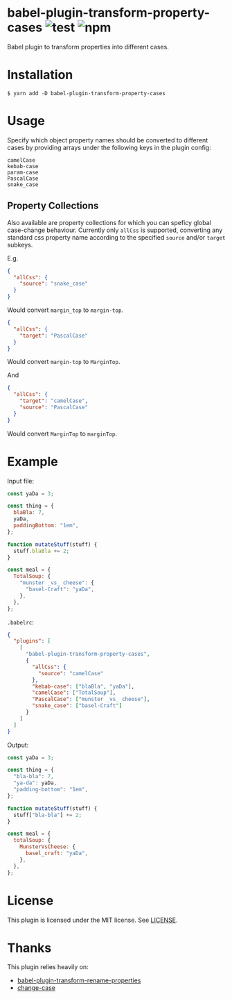 # babel-plugin-transform-property-cases ![test](https://github.com/olidacombe/babel-plugin-transform-property-cases/workflows/test/badge.svg) ![npm](https://github.com/olidacombe/babel-plugin-transform-property-cases/workflows/npm/badge.svg)

Babel plugin to transform properties into different cases.

# Installation

```
$ yarn add -D babel-plugin-transform-property-cases
```

# Usage

Specify which object property names should be converted to different cases by providing arrays under the following keys in the plugin config:

```
camelCase
kebab-case
param-case
PascalCase
snake_case
```

## Property Collections

Also available are property collections for which you can speficy global case-change behaviour. Currently only `allCss` is supported, converting any standard css property name according to the specified `source` and/or `target` subkeys.

E.g.

```json
{
  "allCss": {
    "source": "snake_case"
  }
}
```

Would convert `margin_top` to `margin-top`.

```json
{
  "allCss": {
    "target": "PascalCase"
  }
}
```

Would convert `margin-top` to `MarginTop`.

And

```json
{
  "allCss": {
    "target": "camelCase",
    "source": "PascalCase"
  }
}
```

Would convert `MarginTop` to `marginTop`.

# Example

Input file:

```js
const yaDa = 3;

const thing = {
  blaBla: 7,
  yaDa,
  paddingBottom: "1em",
};

function mutateStuff(stuff) {
  stuff.blaBla += 2;
}

const meal = {
  TotalSoup: {
    "munster _vs_ cheese": {
      "basel-Craft": "yaDa",
    },
  },
};
```

`.babelrc`:

```json
{
  "plugins": [
    [
      "babel-plugin-transform-property-cases",
      {
        "allCss": {
          "source": "camelCase"
        },
        "kebab-case": ["blaBla", "yaDa"],
        "camelCase": ["TotalSoup"],
        "PascalCase": ["munster _vs_ cheese"],
        "snake_case": ["basel-Craft"]
      }
    ]
  ]
}
```

Output:

```js
const yaDa = 3;

const thing = {
  "bla-bla": 7,
  "ya-da": yaDa,
  "padding-bottom": "1em",
};

function mutateStuff(stuff) {
  stuff["bla-bla"] += 2;
}

const meal = {
  totalSoup: {
    MunsterVsCheese: {
      basel_craft: "yaDa",
    },
  },
};
```

# License

This plugin is licensed under the MIT license. See [LICENSE](./LICENSE).

# Thanks

This plugin relies heavily on:

- [babel-plugin-transform-rename-properties](https://github.com/jviide/babel-plugin-transform-rename-properties)
- [change-case](https://github.com/blakeembrey/change-case)
